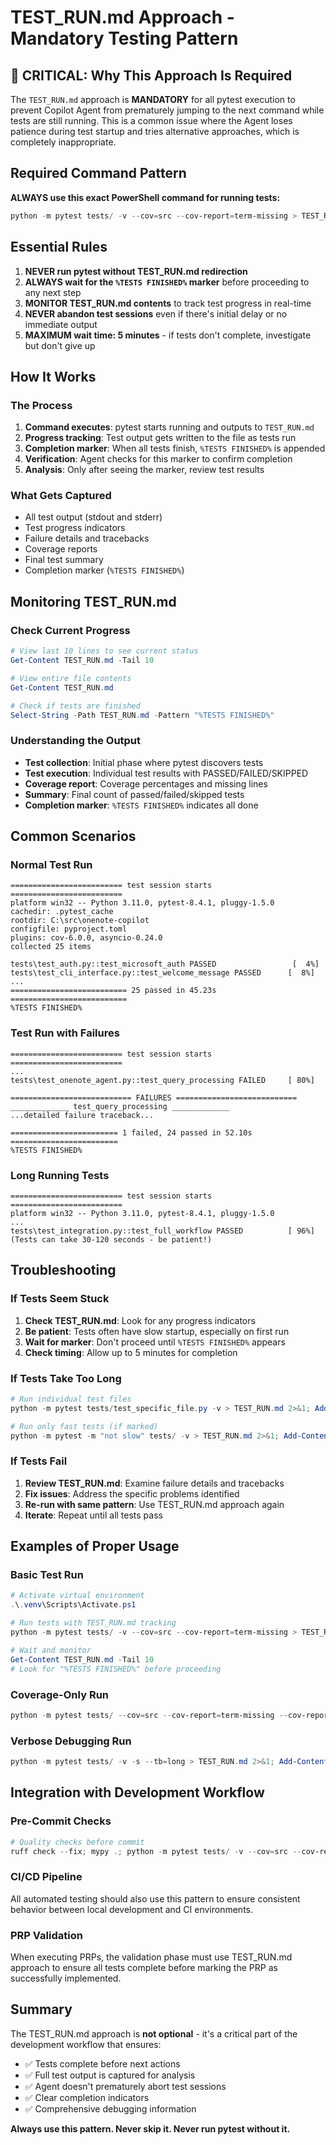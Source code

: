 # TEST_RUN.md Approach - Mandatory Testing Pattern

## 🚨 CRITICAL: Why This Approach Is Required

The `TEST_RUN.md` approach is **MANDATORY** for all pytest execution to prevent Copilot Agent from prematurely jumping to the next command while tests are still running. This is a common issue where the Agent loses patience during test startup and tries alternative approaches, which is completely inappropriate.

## Required Command Pattern

**ALWAYS use this exact PowerShell command for running tests:**

```powershell
python -m pytest tests/ -v --cov=src --cov-report=term-missing > TEST_RUN.md 2>&1; Add-Content -Path "TEST_RUN.md" -Value "%TESTS FINISHED%"
```

## Essential Rules

1. **NEVER run pytest without TEST_RUN.md redirection**
2. **ALWAYS wait for the `%TESTS FINISHED%` marker** before proceeding to any next step
3. **MONITOR TEST_RUN.md contents** to track test progress in real-time
4. **NEVER abandon test sessions** even if there's initial delay or no immediate output
5. **MAXIMUM wait time: 5 minutes** - if tests don't complete, investigate but don't give up

## How It Works

### The Process
1. **Command executes**: pytest starts running and outputs to `TEST_RUN.md`
2. **Progress tracking**: Test output gets written to the file as tests run
3. **Completion marker**: When all tests finish, `%TESTS FINISHED%` is appended
4. **Verification**: Agent checks for this marker to confirm completion
5. **Analysis**: Only after seeing the marker, review test results

### What Gets Captured
- All test output (stdout and stderr)
- Test progress indicators
- Failure details and tracebacks
- Coverage reports
- Final test summary
- Completion marker (`%TESTS FINISHED%`)

## Monitoring TEST_RUN.md

### Check Current Progress
```powershell
# View last 10 lines to see current status
Get-Content TEST_RUN.md -Tail 10

# View entire file contents
Get-Content TEST_RUN.md

# Check if tests are finished
Select-String -Path TEST_RUN.md -Pattern "%TESTS FINISHED%"
```

### Understanding the Output
- **Test collection**: Initial phase where pytest discovers tests
- **Test execution**: Individual test results with PASSED/FAILED/SKIPPED
- **Coverage report**: Coverage percentages and missing lines
- **Summary**: Final count of passed/failed/skipped tests
- **Completion marker**: `%TESTS FINISHED%` indicates all done

## Common Scenarios

### Normal Test Run
```
========================= test session starts =========================
platform win32 -- Python 3.11.0, pytest-8.4.1, pluggy-1.5.0
cachedir: .pytest_cache
rootdir: C:\src\onenote-copilot
configfile: pyproject.toml
plugins: cov-6.0.0, asyncio-0.24.0
collected 25 items

tests\test_auth.py::test_microsoft_auth PASSED                 [  4%]
tests\test_cli_interface.py::test_welcome_message PASSED      [  8%]
...
========================== 25 passed in 45.23s ==========================
%TESTS FINISHED%
```

### Test Run with Failures
```
========================= test session starts =========================
...
tests\test_onenote_agent.py::test_query_processing FAILED     [ 80%]

=========================== FAILURES ===========================
_____________ test_query_processing _____________
...detailed failure traceback...

======================== 1 failed, 24 passed in 52.10s ========================
%TESTS FINISHED%
```

### Long Running Tests
```
========================= test session starts =========================
platform win32 -- Python 3.11.0, pytest-8.4.1, pluggy-1.5.0
...
tests\test_integration.py::test_full_workflow PASSED          [ 96%]
(Tests can take 30-120 seconds - be patient!)
```

## Troubleshooting

### If Tests Seem Stuck
1. **Check TEST_RUN.md**: Look for any progress indicators
2. **Be patient**: Tests often have slow startup, especially on first run
3. **Wait for marker**: Don't proceed until `%TESTS FINISHED%` appears
4. **Check timing**: Allow up to 5 minutes for completion

### If Tests Take Too Long
```powershell
# Run individual test files
python -m pytest tests/test_specific_file.py -v > TEST_RUN.md 2>&1; Add-Content -Path "TEST_RUN.md" -Value "%TESTS FINISHED%"

# Run only fast tests (if marked)
python -m pytest -m "not slow" tests/ -v > TEST_RUN.md 2>&1; Add-Content -Path "TEST_RUN.md" -Value "%TESTS FINISHED%"
```

### If Tests Fail
1. **Review TEST_RUN.md**: Examine failure details and tracebacks
2. **Fix issues**: Address the specific problems identified
3. **Re-run with same pattern**: Use TEST_RUN.md approach again
4. **Iterate**: Repeat until all tests pass

## Examples of Proper Usage

### Basic Test Run
```powershell
# Activate virtual environment
.\.venv\Scripts\Activate.ps1

# Run tests with TEST_RUN.md tracking
python -m pytest tests/ -v --cov=src --cov-report=term-missing > TEST_RUN.md 2>&1; Add-Content -Path "TEST_RUN.md" -Value "%TESTS FINISHED%"

# Wait and monitor
Get-Content TEST_RUN.md -Tail 10
# Look for "%TESTS FINISHED%" before proceeding
```

### Coverage-Only Run
```powershell
python -m pytest tests/ --cov=src --cov-report=term-missing --cov-report=html > TEST_RUN.md 2>&1; Add-Content -Path "TEST_RUN.md" -Value "%TESTS FINISHED%"
```

### Verbose Debugging Run
```powershell
python -m pytest tests/ -v -s --tb=long > TEST_RUN.md 2>&1; Add-Content -Path "TEST_RUN.md" -Value "%TESTS FINISHED%"
```

## Integration with Development Workflow

### Pre-Commit Checks
```powershell
# Quality checks before commit
ruff check --fix; mypy .; python -m pytest tests/ -v --cov=src --cov-report=term-missing > TEST_RUN.md 2>&1; Add-Content -Path "TEST_RUN.md" -Value "%TESTS FINISHED%"
```

### CI/CD Pipeline
All automated testing should also use this pattern to ensure consistent behavior between local development and CI environments.

### PRP Validation
When executing PRPs, the validation phase must use TEST_RUN.md approach to ensure all tests complete before marking the PRP as successfully implemented.

## Summary

The TEST_RUN.md approach is **not optional** - it's a critical part of the development workflow that ensures:

- ✅ Tests complete before next actions
- ✅ Full test output is captured for analysis
- ✅ Agent doesn't prematurely abort test sessions
- ✅ Clear completion indicators
- ✅ Comprehensive debugging information

**Always use this pattern. Never skip it. Never run pytest without it.**
